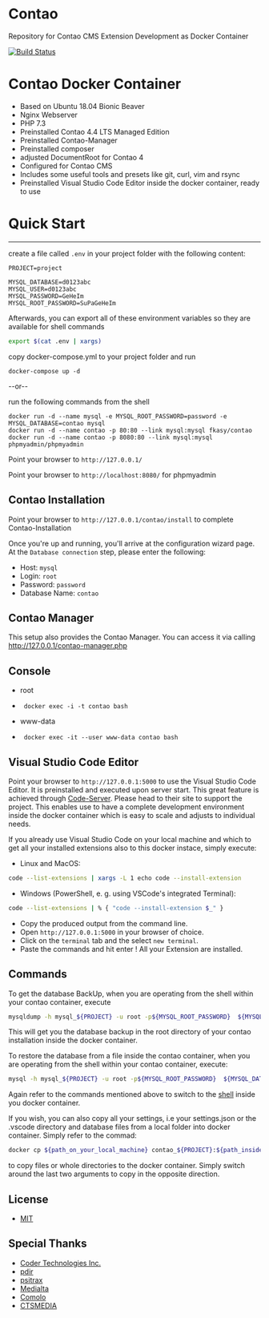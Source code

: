 # Contao
Repository for Contao CMS Extension Development as Docker Container

[![Build Status](https://travis-ci.org/FKasy/Contao-Docker.svg?branch=master)](https://travis-ci.org/FKasy/Contao-Docker)

# Contao Docker Container
- Based on Ubuntu 18.04 Bionic Beaver
- Nginx Webserver
- PHP 7.3
- Preinstalled Contao 4.4 LTS Managed Edition
- Preinstalled Contao-Manager
- Preinstalled composer
- adjusted DocumentRoot for Contao 4
- Configured for Contao CMS
- Includes some useful tools and presets like git, curl, vim and rsync
- Preinstalled Visual Studio Code Editor inside the docker container, ready to use

# Quick Start
---

create a file called `.env` in your project folder with the following content:

```dotenv
PROJECT=project

MYSQL_DATABASE=d0123abc
MYSQL_USER=d0123abc
MYSQL_PASSWORD=GeHeIm
MYSQL_ROOT_PASSWORD=SuPaGeHeIm
```

Afterwards, you can export all of these environment variables so they are available for shell commands

```bash
export $(cat .env | xargs)
```

copy docker-compose.yml to your project folder and run
```
docker-compose up -d
```

--or--

run the following commands from the shell
```
docker run -d --name mysql -e MYSQL_ROOT_PASSWORD=password -e MYSQL_DATABASE=contao mysql
docker run -d --name contao -p 80:80 --link mysql:mysql fkasy/contao
docker run -d --name contao -p 8080:80 --link mysql:mysql phpmyadmin/phpmyadmin
```

Point your browser to `http://127.0.0.1/`

Point your browser to `http://localhost:8080/` for phpmyadmin

Contao Installation
---

Point your browser to `http://127.0.0.1/contao/install` to complete Contao-Installation

Once you're up and running, you'll arrive at the configuration wizard page. At the `Database connection` step, please enter the following:

- Host: `mysql`
- Login: `root`
- Password: `password`
- Database Name: `contao`

Contao Manager
---
This setup also provides the Contao Manager. You can access it via calling http://127.0.0.1/contao-manager.php

Console
---
-   root
-      docker exec -i -t contao bash
-   www-data
-      docker exec -it --user www-data contao bash  


Visual Studio Code Editor
---
Point your browser to `http://127.0.0.1:5000` to use the Visual Studio Code Editor.
It is preinstalled and executed upon server start. This great feature is achieved through
[Code-Server](https://github.com/cdr/code-server). Please head to their site to support the
project. This enables use to have a complete development environment inside the docker container
which is easy to scale and adjusts to individual needs.

If you already use Visual Studio Code on your local machine and which to get all your installed
extensions also to this docker instace, simply execute:
- Linux and MacOS:
```bash
code --list-extensions | xargs -L 1 echo code --install-extension
```
- Windows (PowerShell, e. g. using VSCode's integrated Terminal):
```bash
code --list-extensions | % { "code --install-extension $_" }
```

- Copy the produced output from the command line.
- Open `http://127.0.0.1:5000` in your browser of choice.
- Click on the `terminal` tab and the select `new terminal`.
- Paste the commands and hit enter ! All your Extension are installed.

Commands
---
To get the database BackUp, when you are operating from the shell within your contao container, execute
```bash
mysqldump -h mysql_${PROJECT} -u root -p${MYSQL_ROOT_PASSWORD}  ${MYSQL_DATABASE} > db.sql
```
This will get you the database backup in the root directory of your contao installation inside the docker container.

To restore the database from a file inside the contao container, when you are operating from the shell within your contao container, execute:

```bash
mysql -h mysql_${PROJECT} -u root -p${MYSQL_ROOT_PASSWORD}  ${MYSQL_DATABASE} < db.sql
```

Again refer to the commands mentioned above to switch to the [shell](#Console) inside you docker container.

If you wish, you can also copy all your settings, i.e your settings.json or the .vscode directory
and database files from a local folder into docker container. Simply refer to the commad:
```bash
docker cp ${path_on_your_local_machine} contao_${PROJECT}:${path_inside_docker_container}
``` 
to copy files or whole directories to the docker container. Simply switch around the last two arguments to copy in the opposite direction.

License
---

- [MIT](https://github.com/FKasy/Contao/blob/master/LICENSE)

Special Thanks
--------------
- [Coder Technologies Inc.](https://github.com/cdr/code-server)
- [pdir](https://github.com/pdir/contao-docker)
- [psitrax](https://github.com/psi-4ward/docker-contao)
- [Medialta](https://github.com/medialta/docker-contao)
- [Comolo](https://github.com/comolo/contao-docker)
- [CTSMEDIA](https://github.com/ctsmedia/docker-contao)
